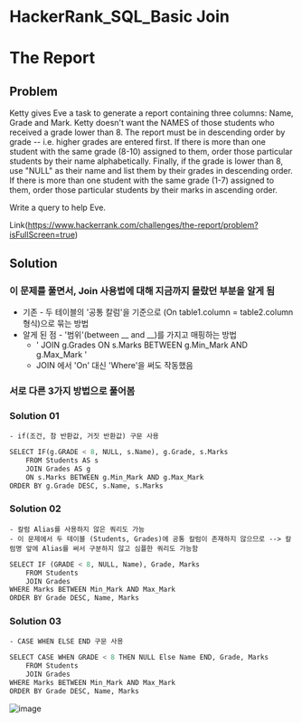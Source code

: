# HackerRank_SQL_Basic Join

# The Report

## Problem
Ketty gives Eve a task to generate a report containing three columns: Name, Grade and Mark. Ketty doesn't want the NAMES of those students who received a grade lower than 8. The report must be in descending order by grade -- i.e. higher grades are entered first. If there is more than one student with the same grade (8-10) assigned to them, order those particular students by their name alphabetically. Finally, if the grade is lower than 8, use "NULL" as their name and list them by their grades in descending order. If there is more than one student with the same grade (1-7) assigned to them, order those particular students by their marks in ascending order.

Write a query to help Eve.

Link(https://www.hackerrank.com/challenges/the-report/problem?isFullScreen=true)

## Solution

### 이 문제를 풀면서, Join 사용법에 대해 지금까지 몰랐던 부분을 알게 됨
* 기존 - 두 테이블의 '공통 칼럼'을 기준으로 (On table1.column = table2.column 형식)으로 묶는 방법
* 알게 된 점 - '범위'(between __ and __)를 가지고 매핑하는 방법
    - ' JOIN g.Grades ON s.Marks BETWEEN g.Min_Mark AND g.Max_Mark ' 
    - JOIN 에서 'On' 대신 'Where'을 써도 작동했음

### 서로 다른 3가지 방법으로 풀어봄

### Solution 01
    - if(조건, 참 반환값, 거짓 반환값) 구문 사용


```python
SELECT IF(g.GRADE < 8, NULL, s.Name), g.Grade, s.Marks
    FROM Students AS s
    JOIN Grades AS g
    ON s.Marks BETWEEN g.Min_Mark AND g.Max_Mark 
ORDER BY g.Grade DESC, s.Name, s.Marks
```


### Solution 02
    - 칼럼 Alias를 사용하지 않은 쿼리도 가능
    - 이 문제에서 두 테이블 (Students, Grades)에 공통 칼럼이 존재하지 않으므로 --> 칼럼명 앞에 Alias를 써서 구분하지 않고 심플한 쿼리도 가능함


```python
SELECT IF (GRADE < 8, NULL, Name), Grade, Marks
    FROM Students
    JOIN Grades
WHERE Marks BETWEEN Min_Mark AND Max_Mark 
ORDER BY Grade DESC, Name, Marks
```



### Solution 03
    - CASE WHEN ELSE END 구문 사용


```python
SELECT CASE WHEN GRADE < 8 THEN NULL Else Name END, Grade, Marks
    FROM Students
    JOIN Grades
WHERE Marks BETWEEN Min_Mark AND Max_Mark 
ORDER BY Grade DESC, Name, Marks
```



![image](https://user-images.githubusercontent.com/99947811/166919296-8e5d2579-55ec-4c77-bc50-613535ecb096.png)
